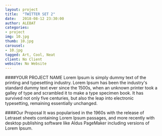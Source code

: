 ```yaml
---
layout: project
title:  "TWITTER SET 2"
date:   2018-08-12 23:30:00
author: ALEBAT
categories:
- project
img: 10.jpg
thumb: 10.jpg
carousel:
- 10.jpg
tagged: Art, Cool, Neat
client: No Client
website: No Website
---
```

####YOUR PROJECT NAME
Lorem Ipsum is simply dummy text of the printing and typesetting industry. Lorem Ipsum has been the industry's standard dummy text ever since the 1500s, when an unknown printer took a galley of type and scrambled it to make a type specimen book. It has survived not only five centuries, but also the leap into electronic typesetting, remaining essentially unchanged.

####Our Proposal
It was popularised in the 1960s with the release of Letraset sheets containing Lorem Ipsum passages, and more recently with desktop publishing software like Aldus PageMaker including versions of Lorem Ipsum.